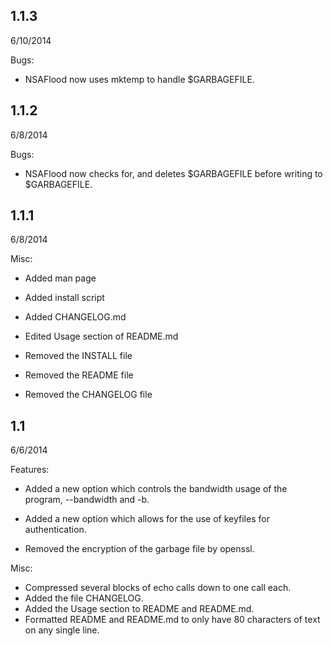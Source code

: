 
1.1.3
-----
6/10/2014

Bugs:
- NSAFlood now uses mktemp to handle $GARBAGEFILE.

1.1.2
-----
6/8/2014

Bugs:
- NSAFlood now checks for, and deletes $GARBAGEFILE before writing to 
$GARBAGEFILE.

1.1.1	
-----
6/8/2014

Misc:

- Added man page
- Added install script
- Added CHANGELOG.md
- Edited Usage section of README.md

- Removed the INSTALL file
- Removed the README file
- Removed the CHANGELOG file

1.1	
---
6/6/2014

Features:

- Added a new option which controls the bandwidth usage of the program,
  --bandwidth and -b.
- Added a new option which allows for the use of keyfiles for
  authentication.

- Removed the encryption of the garbage file by openssl.

Misc:

- Compressed several blocks of echo calls down to one call each.
- Added the file CHANGELOG.
- Added the Usage section to README and README.md.
- Formatted README and README.md to only have 80 characters of text on 
  any single line.
